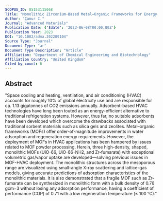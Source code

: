 ```yaml
---
SCOPUS_ID: 85153115068
Title: "Monolithic Zirconium-Based Metal–Organic Frameworks for Energy-Efficient Water Adsorption Applications"
Author: "Çamur C."
Journal: "Advanced Materials"
Publication Date: {'$date': '2023-06-08T00:00:00Z'}
Publication Year: 2023
DOI: "10.1002/adma.202209104"
Source Type: "Journal"
Document Type: "ar"
Document Type Description: "Article"
Affiliation: "Department of Chemical Engineering and Biotechnology"
Affiliation Country: "United Kingdom"
Cited by count: 6
---
```


## Abstract
"Space cooling and heating, ventilation, and air conditioning (HVAC) accounts for roughly 10% of global electricity use and are responsible for ca. 1.13 gigatonnes of CO2 emissions annually. Adsorbent-based HVAC technologies have long been touted as an energy-efficient alternative to traditional refrigeration systems. However, thus far, no suitable adsorbents have been developed which overcome the drawbacks associated with traditional sorbent materials such as silica gels and zeolites. Metal–organic frameworks (MOFs) offer order-of-magnitude improvements in water adsorption and regeneration energy requirements. However, the deployment of MOFs in HVAC applications has been hampered by issues related to MOF powder processing. Herein, three high-density, shaped, monolithic MOFs (UiO-66, UiO-66-NH2, and Zr-fumarate) with exceptional volumetric gas/vapor uptake are developed—solving previous issues in MOF-HVAC deployment. The monolithic structures across the mesoporous range are visualized using small-angle X-ray scattering and lattice-gas models, giving accurate predictions of adsorption characteristics of the monolithic materials. It is also demonstrated that a fragile MOF such as Zr-fumarate can be synthesized in monolithic form with a bulk density of 0.76 gcm−3 without losing any adsorption performance, having a coefficient of performance (COP) of 0.71 with a low regeneration temperature (≤ 100 °C)."
